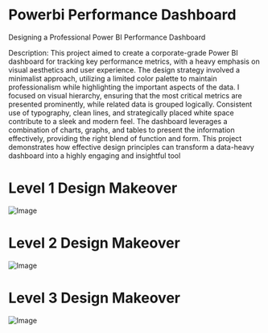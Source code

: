 # Powerbi Performance Dashboard

Designing a Professional Power BI Performance Dashboard

Description: This project aimed to create a corporate-grade Power BI dashboard for tracking key performance metrics, with a heavy emphasis on visual aesthetics and user experience. The design strategy involved a minimalist approach, utilizing a limited color palette to maintain professionalism while highlighting the important aspects of the data. I focused on visual hierarchy, ensuring that the most critical metrics are presented prominently, while related data is grouped logically. Consistent use of typography, clean lines, and strategically placed white space contribute to a sleek and modern feel. The dashboard leverages a combination of charts, graphs, and tables to present the information effectively, providing the right blend of function and form. This project demonstrates how effective design principles can transform a data-heavy dashboard into a highly engaging and insightful tool

# Level 1 Design Makeover

![Image](https://github.com/user-attachments/assets/2b663f8b-8303-4733-9f99-c89d64190170)


# Level 2 Design Makeover

![Image](https://github.com/user-attachments/assets/2043e9e1-e118-4f95-b65f-8cff695be5ae)

# Level 3 Design Makeover  

![Image](https://github.com/user-attachments/assets/c23a70ad-e6f7-40a6-be0b-859e2c41190b)
